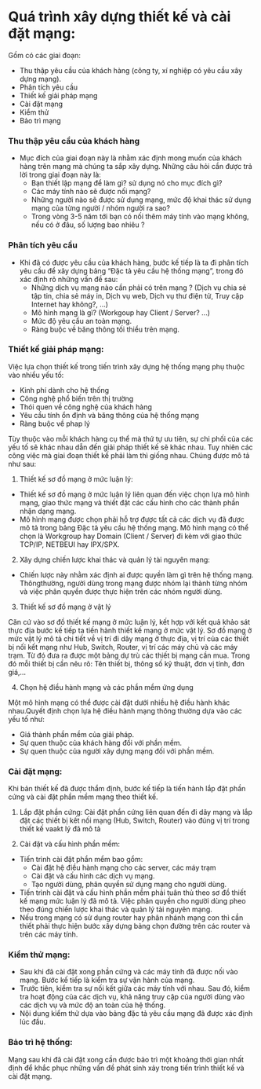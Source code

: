 # Quá trình xây dựng thiết kế và cài đặt mạng:

Gồm có các giai đoạn:
- Thu thập yêu cầu của khách hàng (công ty, xí nghiệp có yêu cầu xây dựng mạng).
- Phân tích yêu cầu
- Thiết kế giải pháp mạng
- Cài đặt mạng
- Kiểm thử
- Bảo trì mạng

### Thu thập yêu cầu của khách hàng
- Mục đích của giai đoạn này là nhằm xác định mong muốn của khách hàng trên
mạng mà chúng ta sắp xây dựng. Những câu hỏi cần được trả lời trong giai đoạn này là:
  - Bạn thiết lập mạng để làm gì? sử dụng nó cho mục đích gì?
  - Các máy tính nào sẽ được nối mạng?
  - Những người nào sẽ được sử dụng mạng, mức độ khai thác sử dụng mạng
của từng người / nhóm người ra sao?
  - Trong vòng 3-5 năm tới bạn có nối thêm máy tính vào mạng không, nếu có
ở đâu, số lượng bao nhiêu ?

### Phân tích yêu cầu

- Khi đã có được yêu cầu của khách hàng, bước kế tiếp là ta đi phân tích yêu cầu để xây dựng bảng “Đặc tả yêu cầu hệ thống mạng”, trong đó xác định rõ những vấn đề sau:
  - Những dịch vụ mạng nào cần phải có trên mạng ? (Dịch vụ chia sẻ tập tin, chia sẻ máy in, Dịch vụ web, Dịch vụ thư điện tử, Truy cập Internet hay không?, ...)
  - Mô hình mạng là gì? (Workgoup hay Client / Server? ...)
  - Mức độ yêu cầu an toàn mạng.
  - Ràng buộc về băng thông tối thiểu trên mạng.

### Thiết kế giải pháp mạng:
Việc lựa chọn thiết kế trong tiến trình xây dựng hệ thống mạng phụ thuộc vào nhiều yếu tố:
- Kinh phí dành cho hệ thống
- Công nghệ phổ biến trên thị trường
- Thói quen về công nghệ của khách hàng
- Yêu cầu tính ổn định và băng thông của hệ thống mạng
- Ràng buộc về phap lý

Tùy thuộc vào mỗi khách hàng cụ thể mà thứ tự ưu tiên, sự chi phối của các yếu tố sẽ khác nhau dẫn đến giải pháp thiết kế sẽ khác nhau. Tuy nhiên các công việc mà giai đoạn thiết kế phải làm thì giống nhau. Chúng được mô tả như sau:

1. Thiết kế sơ đồ mạng ở mức luận lý:
- Thiết kế sơ đồ mạng ở mức luận lý liên quan đến việc chọn lựa mô hình mạng, giao thức mạng và thiết đặt các cấu hình cho các thành phần nhận dạng mạng.
- Mô hình mạng được chọn phải hỗ trợ được tất cả các dịch vụ đã được mô tả trong bảng Đặc tả yêu cầu hệ thống mạng. Mô hình mạng có thể chọn là Workgroup hay Domain (Client / Server) đi kèm với giao thức TCP/IP, NETBEUI hay IPX/SPX.

2. Xây dựng chiến lược khai thác và quản lý tài nguyên mạng:
- Chiến lược này nhằm xác định ai được quyền làm gì trên hệ thống mạng. Thôngthường, người dùng trong mạng được nhóm lại thành từng nhóm và việc phân quyền được thực hiện trên các nhóm người dùng.

3. Thiết kế sơ đồ mạng ở vật lý

Căn cứ vào sơ đồ thiết kế mạng ở mức luận lý, kết hợp với kết quả khảo sát thực địa bước kế tiếp ta tiến hành thiết kế mạng ở mức vật lý. Sơ đồ mạng ở mức vật lý mô tả chi tiết về vị trí đi dây mạng ở thực địa, vị trí của các thiết bị nối kết mạng như Hub, Switch, Router, vị trí các máy chủ và các máy trạm. Từ đó đưa ra được một bảng dự trù các thiết bị mạng cần mua. Trong đó mỗi thiết bị cần nêu rõ: Tên thiết bị, thông số kỹ thuật, đơn vị tính, đơn giá,…

4. Chọn hệ điều hành mạng và các phần mềm ứng dụng

Một mô hình mạng có thể được cài đặt dưới nhiều hệ điều hành khác nhau.Quyết định chọn lựa hệ điều hành mạng thông thường dựa vào các yếu tố
như:
  - Giá thành phần mềm của giải pháp.
  - Sự quen thuộc của khách hàng đối với phần mềm.
  - Sự quen thuộc của người xây dựng mạng đối với phần mềm.

### Cài đặt mạng:

Khi bản thiết kế đã được thẩm định, bước kế tiếp là tiến hành lắp đặt phần cứng và cài đặt phần mềm mạng theo thiết kế.

1. Lắp đặt phần cứng:
Cài đặt phần cứng liên quan đến đi dây mạng và lắp đặt các thiết bị kết nối mạng (Hub, Switch, Router) vào đúng vị trí trong thiết kế vaakt lý đã mô tả

2. Cài đặt và cấu hình phần mềm:
- Tiến trình cài đặt phần mềm bao gồm:
  - Cài đặt hệ điều hành mạng cho các server, các máy trạm
  - Cài đặt và cấu hình các dịch vụ mạng.
  - Tạo người dùng, phân quyền sử dụng mạng cho người dùng.
- Tiến trình cài đặt và cấu hình phần mềm phải tuân thủ theo sơ đồ thiết kế mạng mức luận lý đã mô tả. Việc phân quyền cho người dùng pheo theo đúng chiến lược khai thác và quản lý tài nguyên mạng.
- Nếu trong mạng có sử dụng router hay phân nhánh mạng con thì cần thiết phải thực hiện bước xây dựng bảng chọn đường trên các router và trên các máy tính.

### Kiểm thử mạng:

- Sau khi đã cài đặt xong phần cứng và các máy tính đã được nối vào mạng. Bước kế tiếp là kiểm tra sự vận hành của mạng.
- Trước tiên, kiểm tra sự nối kết giữa các máy tính với nhau. Sau đó, kiểm tra hoạt động của các dịch vụ, khả năng truy cập của người dùng vào các dịch vụ và mức độ an toàn của hệ thống.
- Nội dung kiểm thử dựa vào bảng đặc tả yêu cầu mạng đã được xác định lúc đầu.

### Bảo trì hệ thống:

Mạng sau khi đã cài đặt xong cần được bảo trì một khoảng thời gian nhất định để khắc phục những vấn đề phát sinh xảy trong tiến trình thiết kế và cài đặt mạng.